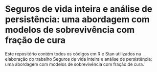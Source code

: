# Seguros de vida inteira e análise de persistência: uma abordagem com modelos de sobrevivência com fração de cura

Este repositório contém todos os códigos em R e Stan utilizados na elaboração do trabalho Seguros de vida inteira e análise de persistência: uma abordagem com modelos de sobrevivência com fração de cura.
